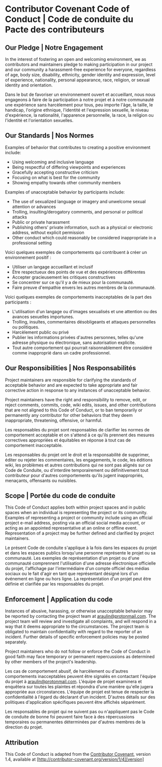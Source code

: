# Contributor Covenant Code of Conduct | Code de conduite du Pacte des contributeurs

## Our Pledge | Notre Engagement

In the interest of fostering an open and welcoming environment, we as contributors and maintainers pledge to making participation in our project and our community a harassment-free experience for everyone, regardless of age, body size, disability, ethnicity, gender identity and expression, level of experience, nationality, personal appearance, race, religion, or sexual identity and orientation.

Dans le but de favoriser un environnement ouvert et accueillant, nous nous engageons à faire de la participation à notre projet et à notre communauté une expérience sans harcèlement pour tous, peu importe l'âge, la taille, le handicap, l'origine ethnique, l'identité et l'expression sexuelle, le niveau d'expérience, la nationalité, l'apparence personnelle, la race, la religion ou l'identité et l'orientation sexuelles.

## Our Standards | Nos Normes

Examples of behavior that contributes to creating a positive environment include:

* Using welcoming and inclusive language
* Being respectful of differing viewpoints and experiences
* Gracefully accepting constructive criticism
* Focusing on what is best for the community
* Showing empathy towards other community members

Examples of unacceptable behavior by participants include:

* The use of sexualized language or imagery and unwelcome sexual attention or advances
* Trolling, insulting/derogatory comments, and personal or political attacks
* Public or private harassment
* Publishing others' private information, such as a physical or electronic address, without explicit permission
* Other conduct which could reasonably be considered inappropriate in a professional setting

Voici quelques exemples de comportements qui contribuent à créer un environnement positif :

* Utiliser un langage accueillant et inclusif
* Être respectueux des points de vue et des expériences différentes
* Accepter gracieusement les critiques constructives
* Se concentrer sur ce qu'il y a de mieux pour la communauté.
* Faire preuve d'empathie envers les autres membres de la communauté.

Voici quelques exemples de comportements inacceptables de la part des participants :

* L'utilisation d'un langage ou d'images sexualisés et une attention ou des avances sexuelles importunes.
* Trolling, insultes, commentaires désobligeants et attaques personnelles ou politiques.
* Harcèlement public ou privé
* Publier les informations privées d'autres personnes, telles qu'une adresse physique ou électronique, sans autorisation explicite.
* Tout autre comportement qui pourrait raisonnablement être considéré comme inapproprié dans un cadre professionnel.

## Our Responsibilities | Nos Responsabilités

Project maintainers are responsible for clarifying the standards of acceptable behavior and are expected to take appropriate and fair corrective action in response to any instances of unacceptable behavior.

Project maintainers have the right and responsibility to remove, edit, or reject comments, commits, code, wiki edits, issues, and other contributions that are not aligned to this Code of Conduct, or to ban temporarily or permanently any contributor for other behaviors that they deem inappropriate, threatening, offensive, or harmful.

Les responsables du projet sont responsables de clarifier les normes de comportement acceptable et on s'attend à ce qu'ils prennent des mesures correctives appropriées et équitables en réponse à tout cas de comportement inacceptable.

Les responsables du projet ont le droit et la responsabilité de supprimer, éditer ou rejeter les commentaires, les engagements, le code, les éditions wiki, les problèmes et autres contributions qui ne sont pas alignés sur ce Code de Conduite, ou d'interdire temporairement ou définitivement tout contributeur pour d'autres comportements qu'ils jugent inappropriés, menaçants, offensants ou nuisibles.

## Scope | Portée du code de conduite

This Code of Conduct applies both within project spaces and in public spaces when an individual is representing the project or its community. Examples of representing a project or community include using an official project e-mail address, posting via an official social media account, or acting as an appointed representative at an online or offline event. Representation of a project may be further defined and clarified by project maintainers.

Le présent Code de conduite s'applique à la fois dans les espaces du projet et dans les espaces publics lorsqu'une personne représente le projet ou sa communauté. Les exemples de représentation d'un projet ou d'une communauté comprennent l'utilisation d'une adresse électronique officielle du projet, l'affichage par l'intermédiaire d'un compte officiel des médias sociaux ou le fait d'agir en tant que représentant désigné lors d'un événement en ligne ou hors ligne. La représentation d'un projet peut être définie et clarifiée par les responsables du projet.

## Enforcement | Application du code

Instances of abusive, harassing, or otherwise unacceptable behavior may be reported by contacting the project team at araulin@protonmail.com. The project team will review and investigate all complaints, and will respond in a way that it deems appropriate to the circumstances. The project team is obligated to maintain confidentiality with regard to the reporter of an incident. Further details of specific enforcement policies may be posted separately.

Project maintainers who do not follow or enforce the Code of Conduct in good faith may face temporary or permanent repercussions as determined by other members of the project's leadership.

Les cas de comportement abusif, de harcèlement ou d'autres comportements inacceptables peuvent être signalés en contactant l'équipe du projet à araulin@protonmail.com. L'équipe de projet examinera et enquêtera sur toutes les plaintes et répondra d'une manière qu'elle jugera appropriée aux circonstances. L'équipe de projet est tenue de respecter la confidentialité à l'égard du déclarant d'un incident. D'autres détails sur des politiques d'application spécifiques peuvent être affichés séparément.

Les responsables de projet qui ne suivent pas ou n'appliquent pas le Code de conduite de bonne foi peuvent faire face à des répercussions temporaires ou permanentes déterminées par d'autres membres de la direction du projet.

## Attribution

This Code of Conduct is adapted from the [Contributor Covenant][homepage], version 1.4, available at [http://contributor-covenant.org/version/1/4][version]

[homepage]: http://contributor-covenant.org
[version]: http://contributor-covenant.org/version/1/4/
